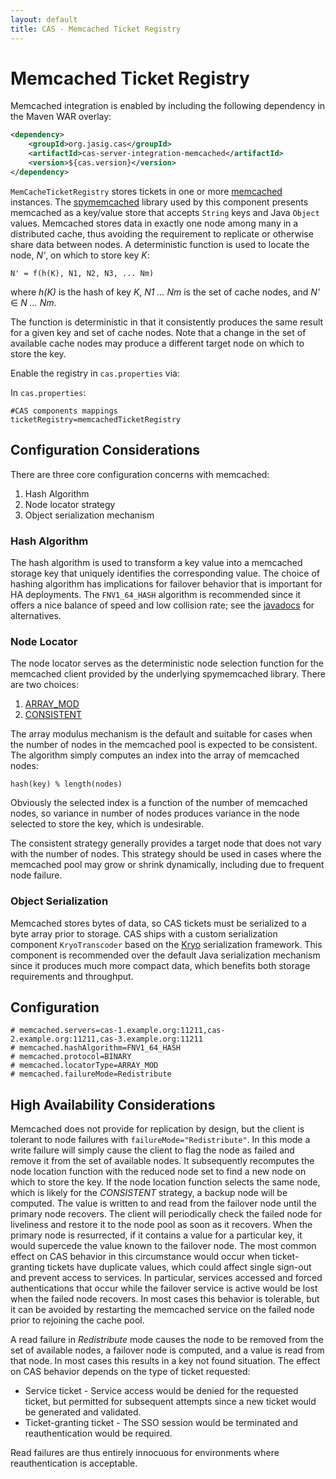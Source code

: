 ```yaml
---
layout: default
title: CAS - Memcached Ticket Registry
---
```


# Memcached Ticket Registry
Memcached integration is enabled by including the following dependency in the Maven WAR overlay:

```xml
<dependency>
    <groupId>org.jasig.cas</groupId>
    <artifactId>cas-server-integration-memcached</artifactId>
    <version>${cas.version}</version>
</dependency>
```
`MemCacheTicketRegistry` stores tickets in one or more [memcached](http://memcached.org/) instances. The
[spymemcached](https://code.google.com/p/spymemcached/) library used by this component presents memcached as a
key/value store that accepts `String` keys and Java `Object` values.
Memcached stores data in exactly one node among many in a distributed cache, thus avoiding the requirement to replicate
or otherwise share data between nodes. A deterministic function is used to locate the node, _N'_, on which to store
key _K_:

    N' = f(h(K), N1, N2, N3, ... Nm)

where _h(K)_ is the hash of key _K_, _N1 ... Nm_ is the set of cache nodes, and _N'_ ∈ _N ... Nm_.

The function is deterministic in that it consistently produces the same result for a given key and set of cache nodes.
Note that a change in the set of available cache nodes may produce a different target node on which to store the key.

Enable the registry in `cas.properties` via:

In `cas.properties`:

```properties
#CAS components mappings
ticketRegistry=memcachedTicketRegistry
```

## Configuration Considerations
There are three core configuration concerns with memcached:

1. Hash Algorithm
2. Node locator strategy
3. Object serialization mechanism


### Hash Algorithm
The hash algorithm is used to transform a key value into a memcached storage key that uniquely identifies the
corresponding value. The choice of hashing algorithm has implications for failover behavior that is important
for HA deployments. The `FNV1_64_HASH` algorithm is recommended since it offers a nice balance of speed and low
collision rate; see the
[javadocs](https://github.com/couchbase/spymemcached/blob/2.8.1/src/main/java/net/spy/memcached/DefaultHashAlgorithm.java)
for alternatives.


### Node Locator
The node locator serves as the deterministic node selection function for the memcached client provided by the
underlying spymemcached library. There are two choices:

1. [ARRAY_MOD](https://github.com/couchbase/spymemcached/blob/2.8.1/src/main/java/net/spy/memcached/ArrayModNodeLocator.java)
2. [CONSISTENT](https://github.com/couchbase/spymemcached/blob/2.9.0/src/main/java/net/spy/memcached/KetamaNodeLocator.java)

The array modulus mechanism is the default and suitable for cases when the number of nodes in the memcached pool is
expected to be consistent. The algorithm simply computes an index into the array of memcached nodes:

    hash(key) % length(nodes)

Obviously the selected index is a function of the number of memcached nodes, so variance in number of nodes produces
variance in the node selected to store the key, which is undesirable.

The consistent strategy generally provides a target node that does not vary with the number of nodes. This strategy
should be used in cases where the memcached pool may grow or shrink dynamically, including due to frequent node
failure.


### Object Serialization
Memcached stores bytes of data, so CAS tickets must be serialized to a byte array prior to storage. CAS ships with
a custom serialization component `KryoTranscoder` based on the [Kryo](https://code.google.com/p/kryo/) serialization
framework. This component is recommended over the default Java serialization mechanism since it produces much more
compact data, which benefits both storage requirements and throughput.


## Configuration
```properties
# memcached.servers=cas-1.example.org:11211,cas-2.example.org:11211,cas-3.example.org:11211
# memcached.hashAlgorithm=FNV1_64_HASH
# memcached.protocol=BINARY
# memcached.locatorType=ARRAY_MOD
# memcached.failureMode=Redistribute
```

## High Availability Considerations
Memcached does not provide for replication by design, but the client is tolerant to node failures with
`failureMode="Redistribute"`. In this mode a write failure will simply cause the client to flag the node as failed
and remove it from the set of available nodes. It subsequently recomputes the node location function with the reduced
node set to find a new node on which to store the key. If the node location function selects the same node,
which is likely for the _CONSISTENT_ strategy, a backup node will be computed. The value is written to and read from
the failover node until the primary node recovers. The client will periodically check the failed node for liveliness
and restore it to the node pool as soon as it recovers. When the primary node is resurrected, if it contains a value
for a particular key, it would supercede the value known to the failover node. The most common effect on CAS behavior
in this circumstance would occur when ticket-granting tickets have duplicate values, which could affect single sign-out
and prevent access to services. In particular, services accessed and forced authentications that occur while the
failover service is active would be lost when the failed node recovers. In most cases this behavior is tolerable,
but it can be avoided by restarting the memcached service on the failed node prior to rejoining the cache pool.

A read failure in _Redistribute_ mode causes the node to be removed from the set of available nodes, a failover node
is computed, and a value is read from that node. In most cases this results in a key not found situation. The effect
on CAS behavior depends on the type of ticket requested:

* Service ticket - Service access would be denied for the requested ticket, but permitted for subsequent attempts since
a new ticket would be generated and validated.
* Ticket-granting ticket - The SSO session would be terminated and reauthentication would be required.

Read failures are thus entirely innocuous for environments where reauthentication is acceptable.
